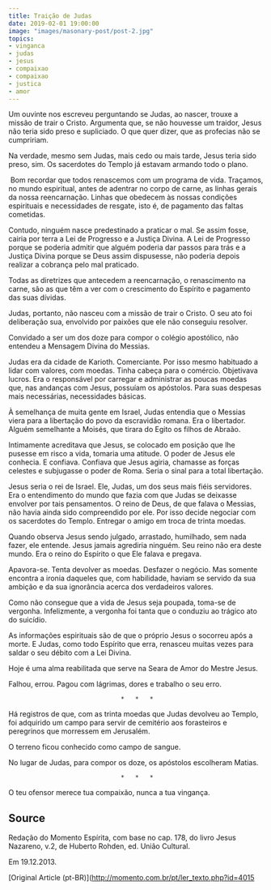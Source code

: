 ```yaml
---
title: Traição de Judas
date: 2019-02-01 19:00:00
image: "images/masonary-post/post-2.jpg"
topics: 
- vinganca
- judas
- jesus
- compaixao
- compaixao
- justica
- amor
---
```


Um ouvinte nos escreveu perguntando se Judas, ao nascer, trouxe a missão de
trair o Cristo. Argumenta que, se não houvesse um traidor, Jesus não teria sido
preso e supliciado. O que quer dizer, que as profecias não se cumpririam.

Na verdade, mesmo sem Judas, mais cedo ou mais tarde, Jesus teria sido preso,
sim. Os sacerdotes do Templo já estavam armando todo o plano.

 Bom recordar que todos renascemos com um programa de vida. Traçamos, no mundo
espiritual, antes de adentrar no corpo de carne, as linhas gerais da nossa
reencarnação. Linhas que obedecem às nossas condições espirituais e
necessidades de resgate, isto é, de pagamento das faltas cometidas.

Contudo, ninguém nasce predestinado a praticar o mal. Se assim fosse, cairia
por terra a Lei de Progresso e a Justiça Divina. A Lei de Progresso porque se
poderia admitir que alguém poderia dar passos para trás e a Justiça Divina
porque se Deus assim dispusesse, não poderia depois realizar a cobrança pelo
mal praticado.

Todas as diretrizes que antecedem a reencarnação, o renascimento na carne, são
as que têm a ver com o crescimento do Espírito e pagamento das suas dívidas.

Judas, portanto, não nasceu com a missão de trair o Cristo. O seu ato foi
deliberação sua, envolvido por paixões que ele não conseguiu resolver.

Convidado a ser um dos doze para compor o colégio apostólico, não entendeu a
Mensagem Divina do Messias.

Judas era da cidade de Karioth. Comerciante. Por isso mesmo habituado a lidar
com valores, com moedas. Tinha cabeça para o comércio. Objetivava lucros. Era o
responsável por carregar e administrar as poucas moedas que, nas andanças com
Jesus, possuíam os apóstolos. Para suas despesas mais necessárias, necessidades
básicas.

À semelhança de muita gente em Israel, Judas entendia que o Messias viera para
a libertação do povo da escravidão romana. Era o libertador. Alguém semelhante
a Moisés, que tirara do Egito os filhos de Abraão.

Intimamente acreditava que Jesus, se colocado em posição que lhe pusesse em
risco a vida, tomaria uma atitude. O poder de Jesus ele conhecia. E confiava.
Confiava que Jesus agiria, chamasse as forças celestes e subjugasse o poder de
Roma. Seria o sinal para a total libertação.

Jesus seria o rei de Israel. Ele, Judas, um dos seus mais fiéis servidores. Era
o entendimento do mundo que fazia com que Judas se deixasse envolver por tais
pensamentos. O reino de Deus, de que falava o Messias, não havia ainda sido
compreendido por ele. Por isso decide negociar com os sacerdotes do Templo.
Entregar o amigo em troca de trinta moedas.

Quando observa Jesus sendo julgado, arrastado, humilhado, sem nada fazer, ele
entende. Jesus jamais agrediria ninguém. Seu reino não era deste mundo. Era o
reino do Espírito o que Ele falava e pregava.

Apavora-se. Tenta devolver as moedas. Desfazer o negócio. Mas somente encontra
a ironia daqueles que, com habilidade, haviam se servido da sua ambição e da
sua ignorância acerca dos verdadeiros valores.

Como não consegue que a vida de Jesus seja poupada, toma-se de vergonha.
Infelizmente, a vergonha foi tanta que o conduziu ao trágico ato do suicídio.

As informações espirituais são de que o próprio Jesus o socorreu após a morte.
E Judas, como todo Espírito que erra, renasceu muitas vezes para saldar o seu
débito com a Lei Divina.

Hoje é uma alma reabilitada que serve na Seara de Amor do Mestre Jesus.

Falhou, errou. Pagou com lágrimas, dores e trabalho o seu erro.

                                   *   *   *

Há registros de que, com as trinta moedas que Judas devolveu ao Templo, foi
adquirido um campo para servir de cemitério aos forasteiros e peregrinos que
morressem em Jerusalém.

O terreno ficou conhecido como campo de sangue.

No lugar de Judas, para compor os doze, os apóstolos escolheram Matias.

                                   *   *   *

O teu ofensor merece tua compaixão, nunca a tua vingança.
 

## Source
Redação do Momento Espírita, com
base no cap. 178, do livro Jesus Nazareno, v.2, de
Huberto Rohden, ed. União Cultural.

Em 19.12.2013.


[Original Article (pt-BR)](http://momento.com.br/pt/ler_texto.php?id=4015
